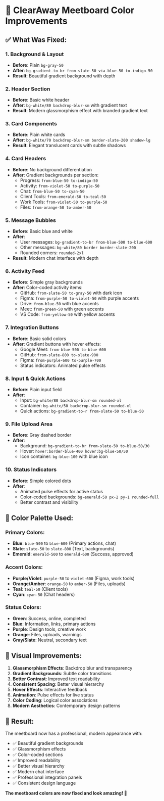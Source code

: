 # 🎨 ClearAway Meetboard Color Improvements

## ✅ **What Was Fixed:**

### **1. Background & Layout**
- **Before**: Plain `bg-gray-50`
- **After**: `bg-gradient-to-br from-slate-50 via-blue-50 to-indigo-50`
- **Result**: Beautiful gradient background with depth

### **2. Header Section**
- **Before**: Basic white header
- **After**: `bg-white/80 backdrop-blur-sm` with gradient text
- **Result**: Modern glassmorphism effect with branded gradient text

### **3. Card Components**
- **Before**: Plain white cards
- **After**: `bg-white/70 backdrop-blur-sm border-slate-200 shadow-lg`
- **Result**: Elegant translucent cards with subtle shadows

### **4. Card Headers**
- **Before**: No background differentiation
- **After**: Gradient backgrounds per section:
  - Progress: `from-blue-50 to-indigo-50`
  - Activity: `from-violet-50 to-purple-50`
  - Chat: `from-blue-50 to-cyan-50`
  - Client Tools: `from-emerald-50 to-teal-50`
  - Work Tools: `from-violet-50 to-purple-50`
  - Files: `from-orange-50 to-amber-50`

### **5. Message Bubbles**
- **Before**: Basic blue and white
- **After**: 
  - User messages: `bg-gradient-to-br from-blue-500 to-blue-600`
  - Other messages: `bg-white/80 border border-slate-200`
  - Rounded corners: `rounded-2xl`
- **Result**: Modern chat interface with depth

### **6. Activity Feed**
- **Before**: Simple gray backgrounds
- **After**: Color-coded activity items:
  - GitHub: `from-slate-50 to-gray-50` with dark icon
  - Figma: `from-purple-50 to-violet-50` with purple accents
  - Drive: `from-blue-50` with blue accents
  - Meet: `from-green-50` with green accents
  - VS Code: `from-yellow-50` with yellow accents

### **7. Integration Buttons**
- **Before**: Basic solid colors
- **After**: Gradient buttons with hover effects:
  - Google Meet: `from-blue-500 to-blue-600`
  - GitHub: `from-slate-800 to-slate-900`
  - Figma: `from-purple-600 to-purple-700`
  - Status indicators: Animated pulse effects

### **8. Input & Quick Actions**
- **Before**: Plain input field
- **After**: 
  - Input: `bg-white/80 backdrop-blur-sm rounded-xl`
  - Container: `bg-white/50 backdrop-blur-sm rounded-xl`
  - Quick actions: `bg-gradient-to-r from-slate-50 to-blue-50`

### **9. File Upload Area**
- **Before**: Gray dashed border
- **After**: 
  - Background: `bg-gradient-to-br from-slate-50 to-blue-50/30`
  - Hover: `hover:border-blue-400 hover:bg-blue-50/50`
  - Icon container: `bg-blue-100` with blue icon

### **10. Status Indicators**
- **Before**: Simple colored dots
- **After**: 
  - Animated pulse effects for active status
  - Color-coded backgrounds: `bg-emerald-50 px-2 py-1 rounded-full`
  - Better contrast and visibility

## 🎯 **Color Palette Used:**

### **Primary Colors:**
- **Blue**: `blue-500` to `blue-600` (Primary actions, chat)
- **Slate**: `slate-50` to `slate-800` (Text, backgrounds)
- **Emerald**: `emerald-500` to `emerald-600` (Success, approved)

### **Accent Colors:**
- **Purple/Violet**: `purple-50` to `violet-600` (Figma, work tools)
- **Orange/Amber**: `orange-50` to `amber-50` (Files, uploads)
- **Teal**: `teal-50` (Client tools)
- **Cyan**: `cyan-50` (Chat headers)

### **Status Colors:**
- **Green**: Success, online, completed
- **Blue**: Information, links, primary actions
- **Purple**: Design tools, creative work
- **Orange**: Files, uploads, warnings
- **Gray/Slate**: Neutral, secondary text

## 🚀 **Visual Improvements:**

1. **Glassmorphism Effects**: Backdrop blur and transparency
2. **Gradient Backgrounds**: Subtle color transitions
3. **Better Contrast**: Improved text readability
4. **Consistent Spacing**: Better visual hierarchy
5. **Hover Effects**: Interactive feedback
6. **Animation**: Pulse effects for live status
7. **Color Coding**: Logical color associations
8. **Modern Aesthetics**: Contemporary design patterns

## 🎨 **Result:**
The meetboard now has a professional, modern appearance with:
- ✅ Beautiful gradient backgrounds
- ✅ Glassmorphism effects
- ✅ Color-coded sections
- ✅ Improved readability
- ✅ Better visual hierarchy
- ✅ Modern chat interface
- ✅ Professional integration panels
- ✅ Consistent design language

**The meetboard colors are now fixed and look amazing! 🎉**
